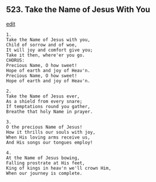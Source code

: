
## 523.  Take the Name of Jesus With You
[edit](https://docs.google.com/document/d/1mZGw_O-YYOrd-oAoTs8DfGL9frLo7laa/edit?mode=html)



    1.
    Take the Name of Jesus with you,
    Child of sorrow and of woe,
    It will joy and comfort give you;
    Take it then, where'er you go.
    CHORUS:
    Precious Name, O how sweet!
    Hope of earth and joy of Heav'n.
    Precious Name, O how sweet!
    Hope of earth and joy of Heav'n.

    2.
    Take the Name of Jesus ever,
    As a shield from every snare;
    If temptations round you gather,
    Breathe that holy Name in prayer.

    3.
    O the precious Name of Jesus!
    How it thrills our souls with joy,
    When His loving arms receive us,
    And His songs our tongues employ!

    4.
    At the Name of Jesus bowing,
    Falling prostrate at His feet,
    King of kings in heav'n we'll crown Him,
    When our journey is complete.

